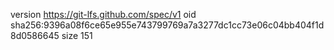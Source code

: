 version https://git-lfs.github.com/spec/v1
oid sha256:9396a08f6ce65e955e743799769a7a3277dc1cc73e06c04bb404f1d8d0586645
size 151
